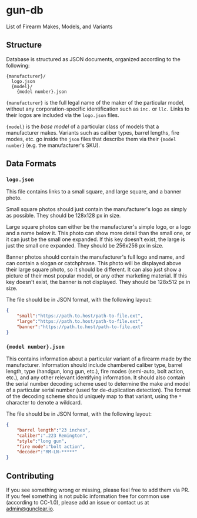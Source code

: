 # gun-db
List of Firearm Makes, Models, and Variants

## Structure

Database is structured as JSON documents, organized according to the following:
```
{manufacturer}/
  logo.json
  {model}/
    {model number}.json
```

`{manufacturer}` is the full legal name of the maker of the particular model,
without any corporation-specific identification such as `inc.` or `llc.`
Links to their logos are included via the `logo.json` files.

`{model}` is the *base model* of a particular class of models that a manufacturer makes.
Variants such as caliber types, barrel lengths, fire modes, etc. go inside the `json` files
that describe them via their `{model number}` (e.g. the manufacturer's SKU).

## Data Formats

### `logo.json`

This file contains links to a small square, and large square, and a banner photo.

Small square photos should just contain the manufacturer's logo as simply as possible.
They should be 128x128 px in size.

Large square photos can either be the manufacturer's simple logo, or a logo and a name below it.
This photo can show more detail than the small one, or it can just be the small one expanded.
If this key doesn't exist, the large is just the small one expanded.
They should be 256x256 px in size.

Banner photos should contain the manufacturer's full logo and name, and can contain a slogan or catchphrase.
This photo will be displayed above their large square photo, so it should be different.
It can also just show a picture of their most popular model, or any other marketing material.
If this key doesn't exist, the banner is not displayed.
They should be 128x512 px in size.

The file should be in JSON format, with the following layout:
```json
{
    "small":"https://path.to.host/path-to-file.ext",
    "large":"https://path.to.host/path-to-file.ext",
    "banner":"https://path.to.host/path-to-file.ext"
}
```

### `{model number}.json`

This contains information about a particular variant of a firearm made by the manufacturer.
Information should include chambered caliber type, barrel length, type (handgun, long gun, etc.),
fire modes (semi-auto, bolt action, etc.), and any other relevant identifying information.
It should also contain the serial number decoding scheme used to determine the make and model
of a particular serial number (used for de-duplication detection).
The format of the decoding scheme should uniquely map to that variant,
using the `*` character to denote a wildcard.

The file should be in JSON format, with the following layout:
```json
{
    "barrel length":"23 inches",
    "caliber":".223 Remington",
    "style":"long gun",
    "fire mode":"bolt action",
    "decoder":"RM-LN-*****"
}
```

## Contributing

If you see something wrong or missing, please feel free to add them via PR.
If you feel something is not public information free for common use (according to CC-1.0),
please add an issue or contact us at [admin@gunclear.io](mailto:admin@gunclear.io).
